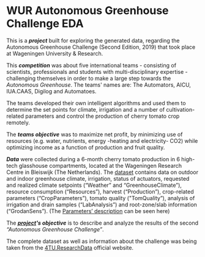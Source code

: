 # WUR Autonomous Greenhouse Challenge EDA
This is a ***project*** built for exploring the generated data, regarding the Autonomous Greenhouse Challenge (Second Edition, 2019) that took place at Wageningen University & Research.

This ***competition*** was about five international teams - consisting of scientists, professionals and students with multi-disciplinary expertise - challenging themselves in order to make a large step towards the *Autonomous Greenhouse*. The teams' names are: The Automators, AICU, IUA.CAAS, Digilog and Automatoes. 

The teams developed their own intelligent algorithms and used them to determine the set points for climate, irrigation and a number of cultivation-related parameters and control the production of cherry tomato crop remotely. 

The ***teams objective*** was to maximize net profit, by minimizing use of resources (e.g. water, nutrients, energy -heating and electricity- CO2) while optimizing income as a function of production and fruit quality.

***Data*** were collected during a 6-month cherry tomato production in 6 high-tech glasshouse compartments, located at the Wageningen Research Centre in Bleiswijk (The Netherlands). The [dataset](Dataset_Compressed.zip) contains data on outdoor and indoor greenhouse climate, irrigation, status of actuators, requested and realized climate setpoints (“Weather” and “GreenhouseClimate”), resource consumption (“Resources”), harvest (“Production”), crop-related parameters (“CropParameters”), tomato quality ("TomQuality”), analysis of irrigation and drain samples (“LabAnalysis”) and root-zone/slab information (“GrodanSens”). (The [Parameters’ description](Parameters’%20description.pdf) can be seen here)

The ***[project](WUR_AutonomousGreenhouse_Project_EDA.ipynb)'s objective*** is to describe and analyze the results of the second *“Autonomous Greenhouse Challenge”*.

The complete dataset as well as information about the challenge was being taken from the [4TU.ResearchData](https://data.4tu.nl/articles/_/12764777/2) official website.

